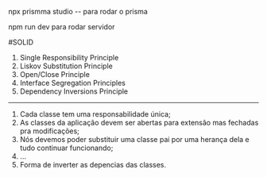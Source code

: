 npx prismma studio
-- para rodar o prisma

npm run dev
para rodar servidor

#SOLID

1.  Single Responsibility Principle
2.  Liskov Substitution Principle
3.  Open/Close Principle
4.  Interface Segregation Principles
5.  Dependency Inversions Principle

---

1. Cada classe tem uma responsabilidade única;
2. As classes da aplicação devem ser abertas para extensão mas fechadas pra modificações;
3. Nós devemos poder substituir uma classe pai por uma herança dela e tudo continuar funcionando;
4. ...
5. Forma de inverter as depencias das classes.
